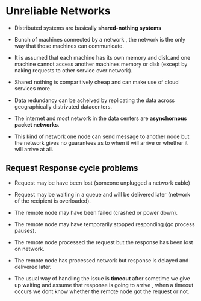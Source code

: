 # Unreliable Networks

- Distributed systems are basically **shared-nothing systems** 

- Bunch of machines connected by a network , the network is the only way that those machines can communicate.

- It is assumed that each machine has its own memory and disk.and one machine cannot access another machines memory or disk (except by naking requests to other service over network).

- Shared nothing is comparitively cheap and can make use of cloud services more.

- Data redundancy can be acheived by replicating the data across geographically distrivuted datacenters.

- The internet and most network in the data centers are **asynchornous packet networks**.

- This kind of network one node can send message to another node but the network gives no guarantees as to when it will arrive or whether it will arrive at all.


## Request Response cycle problems

- Request may be have been lost (someone unplugged a network cable)

- Request may be waiting in a queue and will be delivered later (network of the recipient is overloaded).

- The remote node may have been failed (crashed or power down).

- The remote node may have temporarily stopped responding (gc process pauses).

- The remote node processed the request but the response has been lost on network.

- The remote node has processed network but response is delayed and delivered later.



- The usual way of handling the issue is **timeout** after sometime we give up waiting and assume that response is going to arrive , when a timeout occurs we dont know whether the remote node got the request or not. 